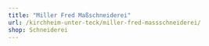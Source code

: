 ```yaml
---
title: "Miller Fred Maßschneiderei"
url: /kirchheim-unter-teck/miller-fred-massschneiderei/
shop: Schneiderei
---
```

